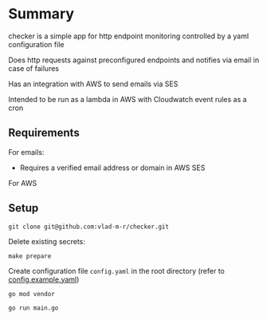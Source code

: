 # Summary

checker is a simple app for http endpoint monitoring controlled by a yaml configuration file

Does http requests against preconfigured endpoints and notifies via email in case of failures
 
Has an integration with AWS to send emails via SES

Intended to be run as a lambda in AWS with Cloudwatch event rules as a cron 

## Requirements

For emails:
* Requires a verified email address or domain in AWS SES

For AWS

## Setup

```shell script
git clone git@github.com:vlad-m-r/checker.git
```

Delete existing secrets:

```shell script
make prepare
```

Create configuration file `config.yaml` in the root directory (refer to [config.example.yaml](../master/config.example.yaml))

```shell script
go mod vendor
```

```shell script
go run main.go
```


